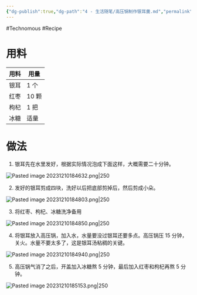 ```yaml
---
{"dg-publish":true,"dg-path":"4 - 生活随笔/高压锅制作银耳羹.md","permalink":"/4 - 生活随笔/高压锅制作银耳羹/","created":"2023-12-10T18:43:09.000+08:00","updated":"2024-11-15T14:10:42.848+08:00"}
---
```


#Technomous #Recipe

# 用料

| 用料 | 用量  |
| ---- | ----- |
| 银耳 | 1 个  |
| 红枣 | 10 颗 |
| 枸杞 | 1 把  |
| 冰糖 | 适量      |

# 做法

1. 银耳先在水里发好，根据实际情况泡成下面这样，大概需要二十分钟。

![Pasted image 20231210184632.png|250](/img/user/0.Asset/resource/Pasted%20image%2020231210184632.png)

2. 发好的银耳剪成四块，洗好以后把底部剪掉后，然后剪成小朵。

![Pasted image 20231210184803.png|250](/img/user/0.Asset/resource/Pasted%20image%2020231210184803.png)

3. 将红枣、枸杞、冰糖洗净备用

![Pasted image 20231210184850.png|250](/img/user/0.Asset/resource/Pasted%20image%2020231210184850.png)

4. 将银耳放入高压锅，加入水，水量要没过银耳还要多点。高压锅压 15 分钟，关火。水量不要太多了，这是银耳汤粘稠的关键。

![Pasted image 20231210184940.png|250](/img/user/0.Asset/resource/Pasted%20image%2020231210184940.png)

5. 高压锅气消了之后，开盖加入冰糖熬 5 分钟，最后加入红枣和枸杞再熬 5 分钟。

![Pasted image 20231210185153.png|250](/img/user/0.Asset/resource/Pasted%20image%2020231210185153.png)